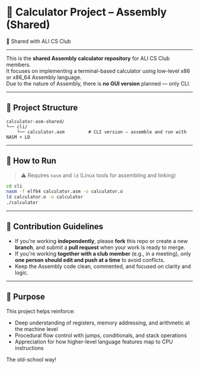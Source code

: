 # 🧮 Calculator Project – Assembly (Shared)

👥 Shared with ALI CS Club

---

This is the **shared Assembly calculator repository** for ALI CS Club members.  
It focuses on implementing a terminal-based calculator using low-level x86 or x86_64 Assembly language.  
Due to the nature of Assembly, there is **no GUI version** planned — only CLI.

---

## 📁 Project Structure

```
calculator-asm-shared/
└── cli/
    └── calculator.asm         # CLI version – assemble and run with NASM + LD
```

---

## 🚀 How to Run

> ⚠️ Requires `nasm` and `ld` (Linux tools for assembling and linking)

```bash
cd cli
nasm -f elf64 calculator.asm -o calculator.o
ld calculator.o -o calculator
./calculator
```

---

## 🤝 Contribution Guidelines

- If you're working **independently**, please **fork** this repo or create a new **branch**, and submit a **pull request** when your work is ready to merge.
- If you're working **together with a club member** (e.g., in a meeting), only **one person should edit and push at a time** to avoid conflicts.
- Keep the Assembly code clean, commented, and focused on clarity and logic.

---

## 🧠 Purpose

This project helps reinforce:

- Deep understanding of registers, memory addressing, and arithmetic at the machine level
- Procedural flow control with jumps, conditionals, and stack operations
- Appreciation for how higher-level language features map to CPU instructions


The old-school way!
